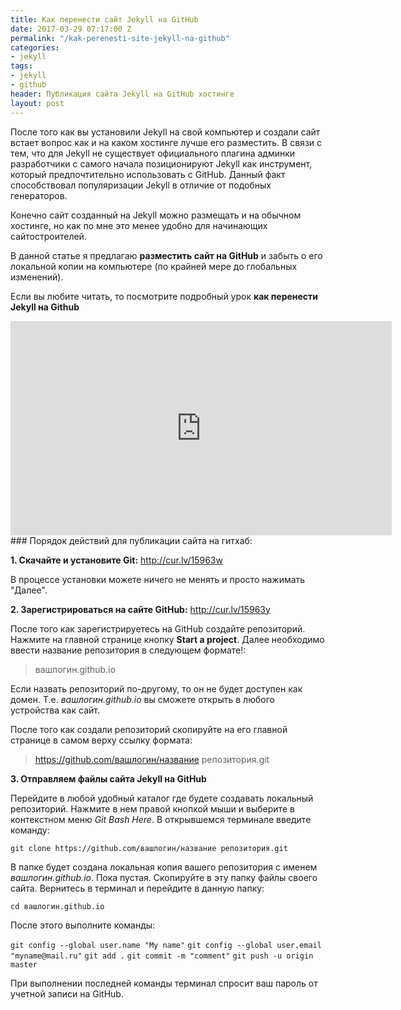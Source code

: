 ```yaml
---
title: Как перенести сайт Jekyll на GitHub
date: 2017-03-29 07:17:00 Z
permalink: "/kak-perenesti-site-jekyll-na-github"
categories:
- jekyll
tags:
- jekyll
- github
header: Публикация сайта Jekyll на GitHub хостинге
layout: post
---
```


После того как вы установили Jekyll на свой компьютер и создали сайт встает вопрос как и на каком хостинге лучше его разместить. В связи с тем, что для Jekyll не существует официального плагина админки разработчики с самого начала позиционируют Jekyll как инструмент, который предпочтительно использовать с GitHub. Данный факт способствовал популяризации Jekyll в отличие от подобных генераторов.

Конечно сайт созданный на Jekyll можно размещать и на обычном хостинге, но как по мне это менее удобно для начинающих сайтостроителей. 

В данной статье я предлагаю **разместить сайт на GitHub** и забыть о его локальной копии на компьютере (по крайней мере до глобальных изменений). 

Если вы любите читать, то посмотрите подробный урок **как перенести Jekyll на Github**

<iframe width="610" height="343" src="https://www.youtube.com/embed/PXKPI2e1zZY" frameborder="0" allowfullscreen></iframe>

<br>
### Порядок действий для публикации сайта на гитхаб:

**1. Скачайте и установите Git:** http://cur.lv/15963w

В процессе установки можете ничего не менять и просто нажимать "Далее".

**2. Зарегистрироваться на сайте GitHub:** http://cur.lv/15963y

После того как зарегистрируетесь на GitHub создайте репозиторий. Нажмите на главной странице кнопку **Start a project**. Далее необходимо ввести название репозитория в следующем формате!:

> вашлогин.github.io

Если назвать репозиторий по-другому, то он не будет доступен как домен. Т.е. *вашлогин.github.io* вы сможете открыть в любого устройства как сайт.

После того как создали репозиторий скопируйте на его главной странице в самом верху ссылку формата:

> https://github.com/вашлогин/название репозитория.git

**3. Отправляем файлы сайта Jekyll на GitHub**

Перейдите в любой удобный каталог где будете создавать локальный репозиторий. Нажмите в нем правой кнопкой мыши и выберите в контекстном меню *Git Bash Here*. В открывшемся терминале введите команду:

`git clone https://github.com/вашлогин/название репозитория.git`

В папке будет создана локальная копия вашего репозитория с именем *вашлогин.github.io*. Пока пустая. Скопируйте в эту папку файлы своего сайта. Вернитесь в терминал и перейдите в данную папку:

`cd вашлогин.github.io`

После этого выполните команды:

`git config --global user.name "My name"`
`git config --global user.email "myname@mail.ru"`
`git add .`
`git commit -m "comment"`
`git push -u origin master`

При выполнении последней команды терминал спросит ваш пароль от учетной записи на GitHub. 


